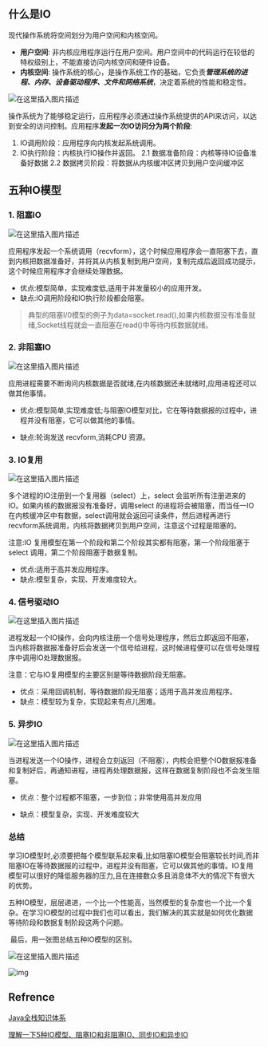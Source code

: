## 什么是IO

现代操作系统将空间划分为用户空间和内核空间。

* **用户空间**: 非内核应用程序运行在用户空间。用户空间中的代码运行在较低的特权级别上，不能直接访问内核空间和硬件设备。
* **内核空间**: 操作系统的核心，是操作系统工作的基础，它负责***管理系统的进程、内存、设备驱动程序、文件和网络系统***，决定着系统的性能和稳定性。

![在这里插入图片描述](https://img-blog.csdnimg.cn/0bc1a87589d54db291321deb8fed7a17.png)

操作系统为了能够稳定运行，应用程序必须通过操作系统提供的API来访问，以达到安全的访问控制。应用程序**发起一次IO访问分为两个阶段**:

  1. IO调用阶段：应用程序向内核发起系统调用。
  2. IO执行阶段：内核执行IO操作并返回。
        2.1 数据准备阶段：内核等待IO设备准备好数据
        2.2 数据拷贝阶段：将数据从内核缓冲区拷贝到用户空间缓冲区

## 五种IO模型

### 1. 阻塞IO

![在这里插入图片描述](https://img-blog.csdnimg.cn/bb4ee792f46042b59f7fe798516fe0a5.png)

应用程序发起一个系统调用（recvform），这个时候应用程序会一直阻塞下去，直到内核把数据准备好，并将其从内核复制到用户空间，复制完成后返回成功提示，这个时候应用程序才会继续处理数据。

* 优点:模型简单，实现难度低,适用于并发量较小的应用开发。
* 缺点:IO调用阶段和IO执行阶段都会阻塞。

> 典型的阻塞I/0模型的例子为data=socket.read(),如果内核数据没有准备就绪,Socket线程就会一直阻塞在read()中等待内核数据就绪。

### 2. 非阻塞IO

![在这里插入图片描述](https://img-blog.csdnimg.cn/2c3167c4e1cb4bb2bae1c5c5bd1b573b.png)

应用进程需要不断询问内核数据是否就绪,在内核数据还未就绪时,应用进程还可以做其他事情。

* 优点:模型简单,实现难度低;与阻塞IO模型对比，它在等待数据报的过程中，进程并没有阻塞，它可以做其他的事情。

* 缺点:轮询发送 recvform,消耗CPU 资源。

### 3. IO复用

![在这里插入图片描述](https://img-blog.csdnimg.cn/8b5a78833a6345f281309efa32291c7a.png)

多个进程的IO注册到一个复用器（select）上，select 会监听所有注册进来的IO。如果内核的数据报没有准备好，调用select 的进程将会被阻塞，而当任一IO在内核缓冲区中有数据，select调用就会返回可读条件，然后进程再进行recvform系统调用，内核将数据拷贝到用户空间，注意这个过程是阻塞的。

注意:IO 复用模型在第一个阶段和第二个阶段其实都有阻塞，第一个阶段阻塞于 select 调用，第二个阶段阻塞于数据复制。

* 优点:适用于高并发应用程序。
* 缺点:模型复杂，实现、开发难度较大。

### 4. 信号驱动IO

![在这里插入图片描述](https://img-blog.csdnimg.cn/937229906fed41abb2f3878cdab6f35e.png)

进程发起一个IO操作，会向内核注册一个信号处理程序，然后立即返回不阻塞，当内核将数据报准备好后会发送一个信号给进程，这时候进程便可以在信号处理程序中调用IO处理数据报。

注意：它与IO复用模型的主要区别是等待数据阶段无阻塞。

* 优点：采用回调机制，等待数据阶段无阻塞；适用于高并发应用程序。
* 缺点：模型较为复杂，实现起来有点儿困难。

### 5. 异步IO

![在这里插入图片描述](https://img-blog.csdnimg.cn/4afa4ff4e3c74fffbf5cb10f9651dbff.png)

当进程发送一个IO操作，进程会立刻返回（不阻塞），内核会把整个IO数据报准备和复制好后，再通知进程，进程再处理数据报，这样在数据复制阶段也不会发生阻塞。

* 优点：整个过程都不阻塞，一步到位；非常使用高并发应用

* 缺点：模型复杂，实现、开发难度较大

### 总结

​	学习IO模型时,必须要把每个模型联系起来看,比如阻塞IO模型会阻塞较长时间,而非阻塞IO在等待数据报的过程中，进程并没有阻塞，它可以做其他的事情。IO复用模型可以很好的降低服务器的压力,且在连接数众多且消息体不大的情况下有很大的优势。

​	五种IO模型，层层递进，一个比一个性能高，当然模型的复杂度也一个比一个复杂。在学习IO模型的过程中我们也可以看出，我们解决的其实就是如何优化数据等待阶段和数据复制阶段这两个问题。

​	最后，用一张图总结五种IO模型的区别。

![在这里插入图片描述](https://img-blog.csdnimg.cn/e879659dddbb4a2bb3ece465b7f9e2ff.png)

![img](https://pdai.tech/images/pics/1492928105791_3.png)



## Refrence

[Java全栈知识体系](https://pdai.tech/md/java/io/java-io-model.html#io%E5%A4%9A%E8%B7%AF%E5%A4%8D%E7%94%A8)

[理解一下5种IO模型、阻塞IO和非阻塞IO、同步IO和异步IO](https://cloud.tencent.com/developer/article/1684951)
